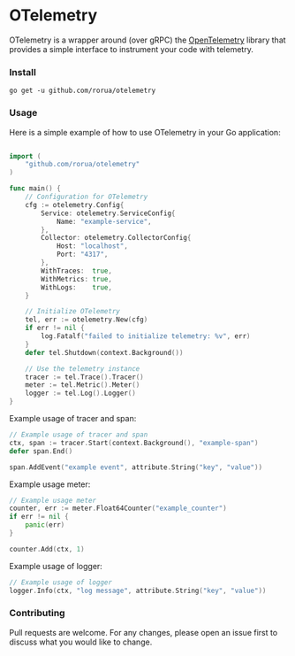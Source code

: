 # OTelemetry

OTelemetry is a wrapper around (over gRPC) the [OpenTelemetry](https://opentelemetry.io/) library
that provides a simple interface to instrument your code with telemetry.

### Install

```shell
go get -u github.com/rorua/otelemetry
```


### Usage

Here is a simple example of how to use OTelemetry in your Go application:

```go

import (
	"github.com/rorua/otelemetry"
)

func main() {
	// Configuration for OTelemetry
	cfg := otelemetry.Config{
		Service: otelemetry.ServiceConfig{
			Name: "example-service",
		},
		Collector: otelemetry.CollectorConfig{
			Host: "localhost",
			Port: "4317",
		},
		WithTraces:  true,
		WithMetrics: true,
		WithLogs:    true,
	}

	// Initialize OTelemetry
	tel, err := otelemetry.New(cfg)
	if err != nil {
		log.Fatalf("failed to initialize telemetry: %v", err)
	}
	defer tel.Shutdown(context.Background())

	// Use the telemetry instance
	tracer := tel.Trace().Tracer()
	meter := tel.Metric().Meter()
	logger := tel.Log().Logger()
}	
```

Example usage of tracer and span:
```go
// Example usage of tracer and span
ctx, span := tracer.Start(context.Background(), "example-span")
defer span.End()

span.AddEvent("example event", attribute.String("key", "value"))
```

Example usage meter:

```go
// Example usage meter
counter, err := meter.Float64Counter("example_counter")
if err != nil {
    panic(err)
}

counter.Add(ctx, 1)
```

Example usage of logger:

```go
// Example usage of logger
logger.Info(ctx, "log message", attribute.String("key", "value"))
```

### Contributing

Pull requests are welcome. For any changes, please open an issue first to discuss what you would like to change.
